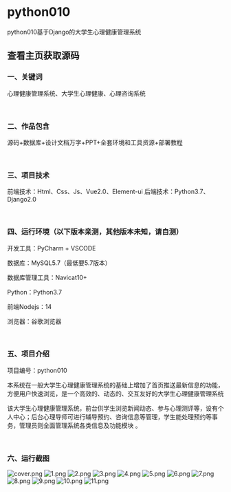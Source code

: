 # python010
python010基于Django的大学生心理健康管理系统
 
## 查看主页获取源码


### 一、关键词

心理健康管理系统、大学生心理健康、心理咨询系统

<br/>

### 二、作品包含

源码+数据库+设计文档万字+PPT+全套环境和工具资源+部署教程


<br/>

### 三、项目技术

前端技术：Html、Css、Js、Vue2.0、Element-ui
后端技术：Python3.7、Django2.0

  

<br/>

### 四、运行环境（以下版本亲测，其他版本未知，请自测）

开发工具：PyCharm + VSCODE

数据库：MySQL5.7（最低要5.7版本）

数据库管理工具：Navicat10+

Python：Python3.7

前端Nodejs：14

浏览器：谷歌浏览器



<br/>

### 五、项目介绍

项目编号：python010

本系统在一般大学生心理健康管理系统的基础上增加了首页推送最新信息的功能，方便用户快速浏览，是一个高效的、动态的、交互友好的大学生心理健康管理系统

该大学生心理健康管理系统，前台供学生浏览新闻动态、参与心理测评等，设有个人中心；后台心理导师可进行辅导预约、咨询信息等管理，学生能处理预约等事务，管理员则全面管理系统各类信息及功能模块 。


<br/>

### 六、运行截图

![cover.png](./cover.png)
![1.png](./1.png)
![2.png](./2.png)
![3.png](./3.png)
![4.png](./4.png)
![5.png](./5.png)
![6.png](./6.png)
![7.png](./7.png)
![8.png](./8.png)
![9.png](./9.png)
![10.png](./10.png)
![11.png](./11.png)

